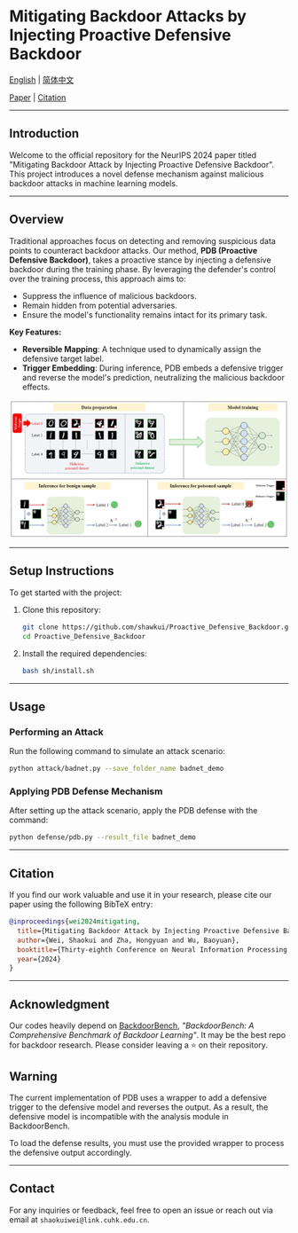 # Mitigating Backdoor Attacks by Injecting Proactive Defensive Backdoor

[English](./README.md) | [简体中文](./README_cn.md)

[Paper](https://arxiv.org/abs/2405.16112) | [Citation](#citation)

---

## Introduction

Welcome to the official repository for the NeurIPS 2024 paper titled "Mitigating Backdoor Attack by Injecting Proactive Defensive Backdoor". This project introduces a novel defense mechanism against malicious backdoor attacks in machine learning models.

---

## Overview

Traditional approaches focus on detecting and removing suspicious data points to counteract backdoor attacks. Our method, **PDB (Proactive Defensive Backdoor)**, takes a proactive stance by injecting a defensive backdoor during the training phase. By leveraging the defender's control over the training process, this approach aims to:

- Suppress the influence of malicious backdoors.
- Remain hidden from potential adversaries.
- Ensure the model's functionality remains intact for its primary task.

**Key Features:**

- **Reversible Mapping**: A technique used to dynamically assign the defensive target label.
- **Trigger Embedding**: During inference, PDB embeds a defensive trigger and reverse the model's prediction, neutralizing the malicious backdoor effects.

![Framework Diagram](framework.png)

---

## Setup Instructions

To get started with the project:

1. Clone this repository:
   ```bash
   git clone https://github.com/shawkui/Proactive_Defensive_Backdoor.git
   cd Proactive_Defensive_Backdoor
   ```

2. Install the required dependencies:
   ```bash
   bash sh/install.sh
   ```

---

## Usage

### Performing an Attack

Run the following command to simulate an attack scenario:
```bash
python attack/badnet.py --save_folder_name badnet_demo
```

### Applying PDB Defense Mechanism

After setting up the attack scenario, apply the PDB defense with the command:
```bash
python defense/pdb.py --result_file badnet_demo
```

---

## Citation

If you find our work valuable and use it in your research, please cite our paper using the following BibTeX entry:

```bibtex
@inproceedings{wei2024mitigating,
  title={Mitigating Backdoor Attack by Injecting Proactive Defensive Backdoor},
  author={Wei, Shaokui and Zha, Hongyuan and Wu, Baoyuan},
  booktitle={Thirty-eighth Conference on Neural Information Processing Systems},
  year={2024}
}
```

---
## Acknowledgment
Our codes heavily depend on [BackdoorBench](https://github.com/SCLBD/BackdoorBench), *"BackdoorBench: A Comprehensive Benchmark of Backdoor Learning"*. It may be the best repo for backdoor research. Please consider leaving a :star: on their repository.


## Warning

The current implementation of PDB uses a wrapper to add a defensive trigger to the defensive model and reverses the output. As a result, the defensive model is incompatible with the analysis module in BackdoorBench.

To load the defense results, you must use the provided wrapper to process the defensive output accordingly.

---

## Contact

For any inquiries or feedback, feel free to open an issue or reach out via email at `shaokuiwei@link.cuhk.edu.cn`.
